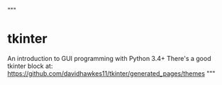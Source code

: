 """
# tkinter
An introduction to GUI programming with Python 3.4+
There's a good tkinter block at:
https://github.com/davidhawkes11/tkinter/generated_pages/themes
"""
